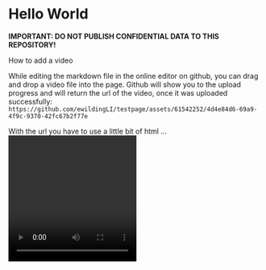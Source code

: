 # Hello World

__IMPORTANT: DO NOT PUBLISH CONFIDENTIAL DATA TO THIS REPOSITORY!__

How to add a video

While editing the markdown file in the online editor on github, you can drag and drop a video file into the page.
Github will show you to the upload progress and will return the url of the video, once it was uploaded successfully:
```https://github.com/ewildingLI/testpage/assets/61542252/4d4e84d6-69a9-4f9c-9370-42fc67b2f77e```

With the url you have to use a little bit of html ...
<video width="254" height="251" src="https://github.com/ewildingLI/testpage/assets/61542252/4d4e84d6-69a9-4f9c-9370-42fc67b2f77e" controls></video>
